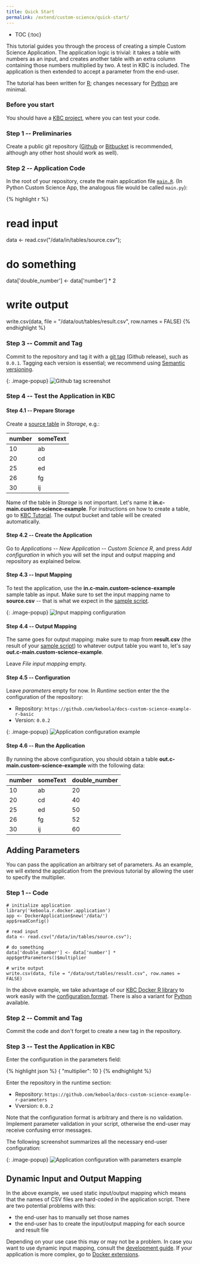 ```yaml
---
title: Quick Start
permalink: /extend/custom-science/quick-start/
---
```


* TOC
{:toc}

This tutorial guides you through the process of creating a simple Custom Science Application. The application logic is trivial: it takes a table with numbers as an input, and creates another table with an extra column containing those numbers multiplied by two. A test in KBC is included. The application is then extended to accept a parameter from the end-user.

The tutorial has been written for [R](/extend/custom-science/r/); changes
necessary for [Python](/extend/custom-science/python/) are minimal.

### Before you start

You should have a [KBC project](/#development-project), where you can test your code.

### Step 1 -- Preliminaries
Create a public git repository ([Github](https://github.com/) or [Bitbucket](https://bitbucket.org/) is recommended, although any other host should work as well).

### Step 2 -- Application Code
In the root of your repository, create the main application file [`main.R`](https://github.com/keboola/docs-custom-science-example-r-basic/blob/master/main.R). (In Python Custom Science App, the analogous file would be called `main.py`):

{% highlight r %}
# read input
data <- read.csv("/data/in/tables/source.csv");

# do something
data['double_number'] <- data['number'] * 2

# write output
write.csv(data, file = "/data/out/tables/result.csv", row.names = FALSE)
{% endhighlight %}

### Step 3 -- Commit and Tag
Commit to the repository and tag it with a [git tag](https://git-scm.com/book/en/v2/Git-Basics-Tagging) (Github release), such as `0.0.1`.
Tagging each version is essential; we recommend using [Semantic versioning](http://semver.org/).

{: .image-popup}
![Github tag screenshot](/extend/custom-science/repository-tag.png)

### Step 4 -- Test the Application in KBC

#### Step 4.1 -- Prepare Storage
Create a [source table](/extend/source.csv) in *Storage*, e.g.:

| number | someText |
| -------- | --- |
| 10 | ab |
| 20 | cd |
| 25 | ed |
| 26 | fg |
| 30 | ij |

Name of the table in *Storage* is not important. Let's name it **in.c-main.custom-science-example**.
For instructions on how to create a table, go to [KBC Tutorial](https://help.keboola.com/overview/tutorial/load/).
The output bucket and table will be created automatically.

#### Step 4.2 -- Create the Application
Go to *Applications* -- *New Application* -- *Custom Science R*, and press *Add configuration* in which you will set the input and output mapping and repository as explained below.

#### Step 4.3 -- Input Mapping
To test the application, use the **in.c-main.custom-science-example** sample table as input. Make sure to set
the input mapping name to **source.csv** -- that is what we expect in
the [sample script](https://github.com/keboola/docs-custom-science-example-r-basic/blob/master/main.R#L2).

{: .image-popup}
![Input mapping configuration](/extend/custom-science/input-mapping.png)

#### Step 4.4 -- Output Mapping
The same goes for output mapping: make sure to map from **result.csv** (the result of your [sample script](https://github.com/keboola/docs-custom-science-example-r-basic/blob/master/main.R#L8)) to whatever output table you want to, let's say **out.c-main.custom-science-example**.

Leave *File input mapping* empty.


#### Step 4.5 -- Configuration
Leave *parameters* empty for now. In *Runtime* section enter the the configuration of the repository:

- Repository: `https://github.com/keboola/docs-custom-science-example-r-basic`
- Version: `0.0.2`

{: .image-popup}
![Application configuration example](/extend/custom-science/configuration.png)

#### Step 4.6 -- Run the Application
By running the above configuration, you should obtain a table **out.c-main.custom-science-example** with the following data:

number | someText | double_number
--- | --- | ---
10 | ab | 20
20 | cd | 40
25 | ed | 50
26 | fg | 52
30 | ij | 60


## Adding Parameters

You can pass the application an arbitrary set of parameters.
As an example, we will extend the application from the previous tutorial by allowing the user to specify the multiplier.

### Step 1 -- Code

    # initialize application
    library('keboola.r.docker.application')
    app <- DockerApplication$new('/data/')
    app$readConfig()

    # read input
    data <- read.csv("/data/in/tables/source.csv");

    # do something
    data['double_number'] <- data['number'] * app$getParameters()$multiplier

    # write output
    write.csv(data, file = "/data/out/tables/result.csv", row.names = FALSE)

In the above example, we take advantage of our [KBC Docker R library](/extend/custom-science/r/) to work easily with the [configuration format](/extend/common-interface/config-file/). There is also a variant for [Python](/extend/custom-science/python/) available.

### Step 2 -- Commit and Tag

Commit the code and don't forget to create a new tag in the repository.

### Step 3 -- Test the Application in KBC

Enter the configuration in the parameters field:

{% highlight json %}
{
    "multiplier": 10
}
{% endhighlight %}

Enter the repository in the runtime section:

- Repository: `https://github.com/keboola/docs-custom-science-example-r-parameters`
- Vversion: `0.0.2`


Note that the configuration format is arbitrary and there is no validation.
Implement parameter validation in your script, otherwise the end-user may receive confusing error messages.

The following screenshot summarizes all the necessary end-user configuration:

{: .image-popup}
![Application configuration with parameters example](/extend/custom-science/configuration-2.png)


## Dynamic Input and Output Mapping
In the above example, we used static input/output mapping which means that the names of CSV files are
hard-coded in the application script. There are two potential problems with this:

- the end-user has to manually set those names
- the end-user has to create the input/output mapping for each source and result file

Depending on your use case this may or may not be a problem. In case you want to use
dynamic input mapping, consult the [development guide](/extend/custom-science/development/).
If your application is more complex, go to [Docker extensions](/extend/docker).

